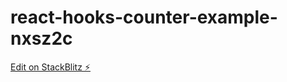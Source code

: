 # react-hooks-counter-example-nxsz2c

[Edit on StackBlitz ⚡️](https://stackblitz.com/edit/react-hooks-counter-example-nxsz2c)